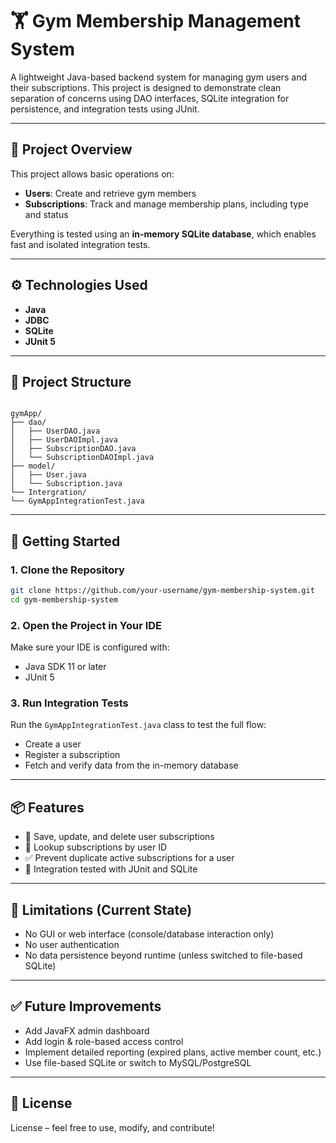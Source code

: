 # 🏋️ Gym Membership Management System

A lightweight Java-based backend system for managing gym users and their subscriptions. This project is designed to demonstrate clean separation of concerns using DAO interfaces, SQLite integration for persistence, and integration tests using JUnit.

---

## 📌 Project Overview

This project allows basic operations on:
- **Users**: Create and retrieve gym members
- **Subscriptions**: Track and manage membership plans, including type and status

Everything is tested using an **in-memory SQLite database**, which enables fast and isolated integration tests.

---

## ⚙️ Technologies Used

- **Java**
- **JDBC**
- **SQLite**
- **JUnit 5**

---

## 📁 Project Structure

```

gymApp/
├── dao/
│   ├── UserDAO.java
│   ├── UserDAOImpl.java
│   ├── SubscriptionDAO.java
│   └── SubscriptionDAOImpl.java
├── model/
│   ├── User.java
│   └── Subscription.java
└── Intergration/
└── GymAppIntegrationTest.java

```

---

## 🚀 Getting Started

### 1. Clone the Repository
```bash
git clone https://github.com/your-username/gym-membership-system.git
cd gym-membership-system
````

### 2. Open the Project in Your IDE

Make sure your IDE is configured with:

* Java SDK 11 or later
* JUnit 5

### 3. Run Integration Tests

Run the `GymAppIntegrationTest.java` class to test the full flow:

* Create a user
* Register a subscription
* Fetch and verify data from the in-memory database

---

## 📦 Features

* 🔄 Save, update, and delete user subscriptions
* 🔎 Lookup subscriptions by user ID
* ✅ Prevent duplicate active subscriptions for a user
* 🧪 Integration tested with JUnit and SQLite

---

## 📌 Limitations (Current State)

* No GUI or web interface (console/database interaction only)
* No user authentication
* No data persistence beyond runtime (unless switched to file-based SQLite)

---

## ✅ Future Improvements

* Add JavaFX admin dashboard
* Add login & role-based access control
* Implement detailed reporting (expired plans, active member count, etc.)
* Use file-based SQLite or switch to MySQL/PostgreSQL

---

## 📄 License

License – feel free to use, modify, and contribute!

